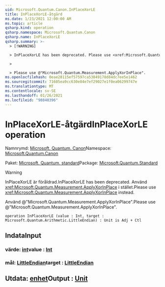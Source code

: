 ```yaml
---
uid: Microsoft.Quantum.Canon.InPlaceXorLE
title: InPlaceXorLE-åtgärd
ms.date: 1/23/2021 12:00:00 AM
ms.topic: article
qsharp.kind: operation
qsharp.namespace: Microsoft.Quantum.Canon
qsharp.name: InPlaceXorLE
qsharp.summary: >-
  > [!WARNING]

  > InPlaceXorLE has been deprecated. Please use <xref:Microsoft.Quantum.Measurement.ApplyXorInPlace> instead.

  >

  > Please use @"Microsoft.Quantum.Measurement.ApplyXorInPlace".
ms.openlocfilehash: 0eae28115ef57597ca53849178d84dc7ee5e1462
ms.sourcegitcommit: 71605ea9cc630e84e7ef29027e1f0ea06299747e
ms.translationtype: MT
ms.contentlocale: sv-SE
ms.lasthandoff: 01/26/2021
ms.locfileid: "98840396"
---
```

# <a name="inplacexorle-operation"></a><span data-ttu-id="1ff8a-102">InPlaceXorLE-åtgärd</span><span class="sxs-lookup"><span data-stu-id="1ff8a-102">InPlaceXorLE operation</span></span>

<span data-ttu-id="1ff8a-103">Namnrymd: [Microsoft. Quantum. Canon](xref:Microsoft.Quantum.Canon)</span><span class="sxs-lookup"><span data-stu-id="1ff8a-103">Namespace: [Microsoft.Quantum.Canon](xref:Microsoft.Quantum.Canon)</span></span>

<span data-ttu-id="1ff8a-104">Paket: [Microsoft. Quantum. standard](https://nuget.org/packages/Microsoft.Quantum.Standard)</span><span class="sxs-lookup"><span data-stu-id="1ff8a-104">Package: [Microsoft.Quantum.Standard](https://nuget.org/packages/Microsoft.Quantum.Standard)</span></span>


> [!WARNING]
> <span data-ttu-id="1ff8a-105">InPlaceXorLE är föråldrad.</span><span class="sxs-lookup"><span data-stu-id="1ff8a-105">InPlaceXorLE has been deprecated.</span></span> <span data-ttu-id="1ff8a-106">Använd <xref:Microsoft.Quantum.Measurement.ApplyXorInPlace> i stället.</span><span class="sxs-lookup"><span data-stu-id="1ff8a-106">Please use <xref:Microsoft.Quantum.Measurement.ApplyXorInPlace> instead.</span></span>
>
> <span data-ttu-id="1ff8a-107">Använd @"Microsoft.Quantum.Measurement.ApplyXorInPlace".</span><span class="sxs-lookup"><span data-stu-id="1ff8a-107">Please use @"Microsoft.Quantum.Measurement.ApplyXorInPlace".</span></span>



```qsharp
operation InPlaceXorLE (value : Int, target : Microsoft.Quantum.Arithmetic.LittleEndian) : Unit is Adj + Ctl
```


## <a name="input"></a><span data-ttu-id="1ff8a-108">Indata</span><span class="sxs-lookup"><span data-stu-id="1ff8a-108">Input</span></span>

### <a name="value--int"></a><span data-ttu-id="1ff8a-109">värde: [int](xref:microsoft.quantum.lang-ref.int)</span><span class="sxs-lookup"><span data-stu-id="1ff8a-109">value : [Int](xref:microsoft.quantum.lang-ref.int)</span></span>




### <a name="target--littleendian"></a><span data-ttu-id="1ff8a-110">mål: [LittleEndian](xref:Microsoft.Quantum.Arithmetic.LittleEndian)</span><span class="sxs-lookup"><span data-stu-id="1ff8a-110">target : [LittleEndian](xref:Microsoft.Quantum.Arithmetic.LittleEndian)</span></span>





## <a name="output--unit"></a><span data-ttu-id="1ff8a-111">Utdata: [enhet](xref:microsoft.quantum.lang-ref.unit)</span><span class="sxs-lookup"><span data-stu-id="1ff8a-111">Output : [Unit](xref:microsoft.quantum.lang-ref.unit)</span></span>

